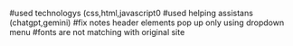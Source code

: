 #used technologys (css,html,javascript0
#used helping assistans (chatgpt,gemini)
#fix notes header elements pop up only using dropdown menu
#fonts are not matching with original site
